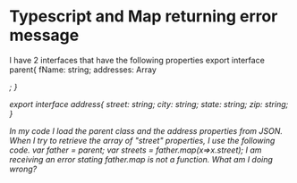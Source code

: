 
# Typescript and Map returning error message

I have 2 interfaces that have the following properties
export interface parent{
   fName: string;
   addresses: Array<address>;
}

export interface address{
   street: string;
   city: string;
   state: string;
   zip: string;
}

In my code I load the parent class and the address properties from JSON.
When I try to retrieve the array of "street" properties, I use the following code.
var father = parent;
var streets = father.map(x=>x.street);
I am receiving an error stating father.map is not a function.
What am I doing wrong?

        